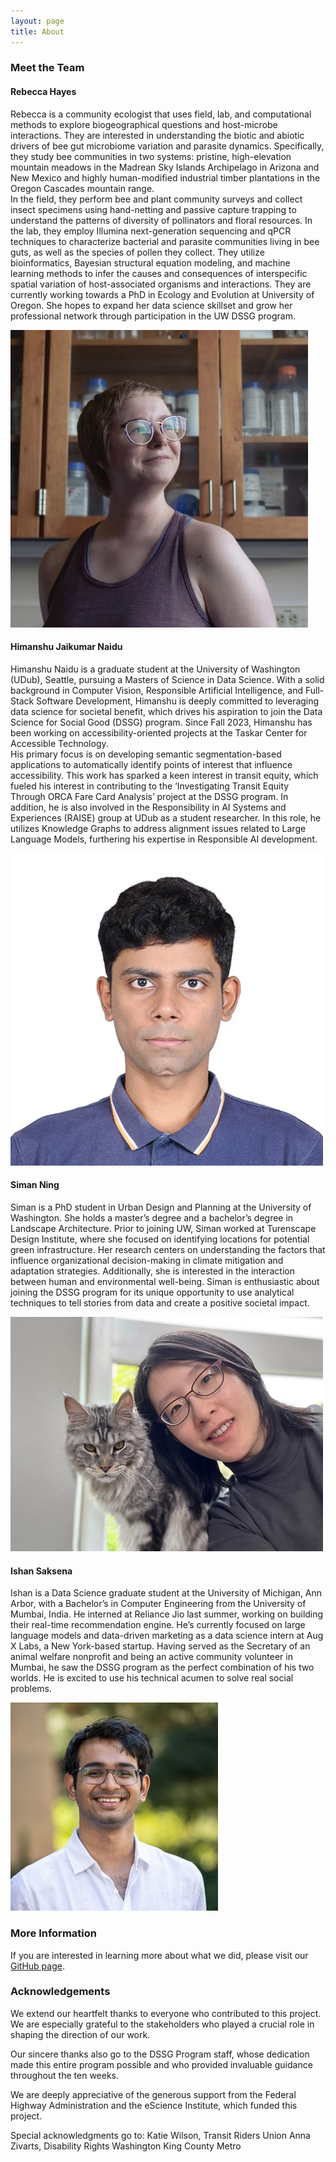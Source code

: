 ```yaml
---
layout: page
title: About
---
```


### Meet the Team  

#### Rebecca Hayes  
Rebecca is a community ecologist that uses field, lab, and computational methods to explore biogeographical questions and host-microbe interactions. They are interested in understanding the biotic and abiotic drivers of bee gut microbiome variation and parasite dynamics. Specifically, they study bee communities in two systems: pristine, high-elevation mountain meadows in the Madrean Sky Islands Archipelago in Arizona and New Mexico and highly human-modified industrial timber plantations in the Oregon Cascades mountain range.  
In the field, they perform bee and plant community surveys and collect insect specimens using hand-netting and passive capture trapping to understand the patterns of diversity of pollinators and floral resources. In the lab, they employ Illumina next-generation sequencing and qPCR techniques to characterize bacterial and parasite communities living in bee guts, as well as the species of pollen they collect. They utilize bioinformatics, Bayesian structural equation modeling, and machine learning methods to infer the causes and consequences of interspecific spatial variation of host-associated organisms and interactions. They are currently working towards a PhD in Ecology and Evolution at University of Oregon. She hopes to expand her data science skillset and grow her professional network through participation in the UW DSSG program.  


![Rebecca Hayes](assets/img/RH_crop.jpg)


#### Himanshu Jaikumar Naidu  
Himanshu Naidu is a graduate student at the University of Washington (UDub), Seattle, pursuing a Masters of Science in Data Science. With a solid background in Computer Vision, Responsible Artificial Intelligence, and Full-Stack Software Development, Himanshu is deeply committed to leveraging data science for societal benefit, which drives his aspiration to join the Data Science for Social Good (DSSG) program. Since Fall 2023, Himanshu has been working on accessibility-oriented projects at the Taskar Center for Accessible Technology.  
His primary focus is on developing semantic segmentation-based applications to automatically identify points of interest that influence accessibility. This work has sparked a keen interest in transit equity, which fueled his interest in contributing to the ‘Investigating Transit Equity Through ORCA Fare Card Analysis’ project at the DSSG program. In addition, he is also involved in the Responsibility in AI Systems and Experiences (RAISE) group at UDub as a student researcher. In this role, he utilizes Knowledge Graphs to address alignment issues related to Large Language Models, furthering his expertise in Responsible AI development.  


![Himanshu Naidu](assets/img/Himanshu-Naidu-2023.jpg)

#### Siman Ning  
Siman is a PhD student in Urban Design and Planning at the University of Washington. She holds a master’s degree and a bachelor’s degree in Landscape Architecture. Prior to joining UW, Siman worked at Turenscape Design Institute, where she focused on identifying locations for potential green infrastructure. Her research centers on understanding the factors that influence organizational decision-making in climate mitigation and adaptation strategies. Additionally, she is interested in the interaction between human and environmental well-being. Siman is enthusiastic about joining the DSSG program for its unique opportunity to use analytical techniques to tell stories from data and create a positive societal impact.  

![Siman Ning](assets/img/Siman-and-Lucky.jpg)


#### Ishan Saksena  
Ishan is a Data Science graduate student at the University of Michigan, Ann Arbor, with a Bachelor’s in Computer Engineering from the University of Mumbai, India. He interned at Reliance Jio last summer, working on building their real-time recommendation engine. He’s currently focused on large language models and data-driven marketing as a data science intern at Aug X Labs, a New York-based startup. Having served as the Secretary of an animal welfare nonprofit and being an active community volunteer in Mumbai, he saw the DSSG program as the perfect combination of his two worlds. He is excited to use his technical acumen to solve real social problems.


![Ishan Saksena](assets/img/MPHOTO-StatisticsHds23484_-1.jpg)


### More Information

If you are interested in learning more about what we did, please visit our [GitHub page](https://github.com/uwescience/DSSG2024_transit_equity). 

### Acknowledgements

We extend our heartfelt thanks to everyone who contributed to this project. We are especially grateful to the stakeholders who played a crucial role in shaping the direction of our work.

Our sincere thanks also go to the DSSG Program staff, whose dedication made this entire program possible and who provided invaluable guidance throughout the ten weeks.

We are deeply appreciative of the generous support from the Federal Highway Administration and the eScience Institute, which funded this project.

Special acknowledgments go to:
Katie Wilson, Transit Riders Union
Anna Zivarts, Disability Rights Washington
King County Metro
